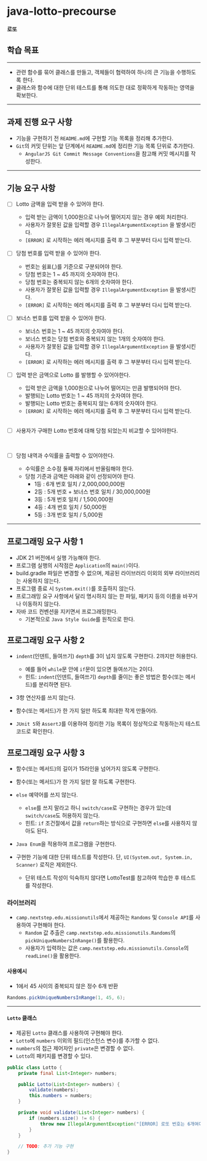 # java-lotto-precourse
**로또**

## 학습 목표

---

* 관련 함수를 묶어 클래스를 만들고, 객체들이 협력하여 하나의 큰 기능을 수행하도록 한다.
* 클래스와 함수에 대한 단위 테스트를 통해 의도한 대로 정확하게 작동하는 영역을 확보한다.

---

## 과제 진행 요구 사항
* 기능을 구현하기 전 `README.md`에 구현할 기능 목록을 정리해 추가한다.
* `Git`의 커밋 단위는 앞 단계에서 `README.md`에 정리한 기능 목록 단위로 추가한다.
  * `AngularJS Git Commit Message Conventions`을 참고해 커밋 메시지를 작성한다.

---

## 기능 요구 사항
* [ ] Lotto 금액을 입력 받을 수 있어야 한다.
  * 입력 받는 금액이 1,000원으로 나누어 떨어지지 않는 경우 예외 처리한다.
  * 사용자가 잘못된 값을 입력할 경우 `IllegalArgumentException` 을 발생시킨다.
  * `[ERROR]` 로 시작하는 에러 메시지를 출력 후 그 부분부터 다시 입력 받는다.


* [ ] 당첨 번호를 입력 받을 수 있어야 한다.
  * 번호는 쉼표(,)를 기준으로 구분되어야 한다.
  * 당첨 번호는 1 ~ 45 까지의 숫자여야 한다.
  * 당첨 번호는 중복되지 않는 6개의 숫자여야 한다.
  * 사용자가 잘못된 값을 입력할 경우 `IllegalArgumentException` 을 발생시킨다.
  * `[ERROR]` 로 시작하는 에러 메시지를 출력 후 그 부분부터 다시 입력 받는다.


* [ ] 보너스 번호를 입력 받을 수 있어야 한다.
  * 보너스 번호는 1 ~ 45 까지의 숫자여야 한다.
  * 보너스 번호는 당첨 번호와 중복되지 않는 1개의 숫자여야 한다.
  * 사용자가 잘못된 값을 입력할 경우 `IllegalArgumentException` 을 발생시킨다.
  * `[ERROR]` 로 시작하는 에러 메시지를 출력 후 그 부분부터 다시 입력 받는다.


* [ ] 입력 받은 금액으로 Lotto 를 발행할 수 있어야한다.
  * 입력 받은 금액을 1,000원으로 나누어 떨어지는 만큼 발행되어야 한다.
  * 발행되는 Lotto 번호는 1 ~ 45 까지의 숫자여야 한다.
  * 발행되는 Lotto 번호는 중복되지 않는 6개의 숫자여야 한다.
  * `[ERROR]` 로 시작하는 에러 메시지를 출력 후 그 부분부터 다시 입력 받는다.

  <br>

* [ ] 사용자가 구매한 Lotto 번호에 대해 당첨 되었는지 비교할 수 있어야한다.

  <br>

* [ ] 당첨 내역과 수익률을 출력할 수 있어야한다.
  * 수익률은 소수점 둘째 자리에서 반올림해야 한다.
  * 당첨 기준과 금액은 아래와 같이 선정되어야 한다.
      * 1등 : 6개 번호 일치 / 2,000,000,000원
      * 2등 : 5개 번호 + 보너스 번호 일치 / 30,000,000원
      * 3등 : 5개 번호 일치 / 1,500,000원
      * 4등 : 4개 번호 일치 / 50,000원
      * 5등 : 3개 번호 일치 / 5,000원

---

## 프로그래밍 요구 사항 1
* JDK 21 버전에서 실행 가능해야 한다.
* 프로그램 실행의 시작점은 `Application`의 `main()`이다.
* build.gradle 파일은 변경할 수 없으며, 제공된 라이브러리 이외의 외부 라이브러리는 사용하지 않는다.
* 프로그램 종료 시 `System.exit()`를 호출하지 않는다.
* 프로그래밍 요구 사항에서 달리 명시하지 않는 한 파일, 패키지 등의 이름을 바꾸거나 이동하지 않는다.
* 자바 코드 컨벤션을 지키면서 프로그래밍한다.
  * 기본적으로 `Java Style Guide`를 원칙으로 한다.

## 프로그래밍 요구 사항 2
* `indent`(인덴트, 들여쓰기) `depth`를 3이 넘지 않도록 구현한다. 2까지만 허용한다.
  * 예를 들어 `while`문 안에 `if`문이 있으면 들여쓰기는 2이다.
  * 힌트: `indent`(인덴트, 들여쓰기) `depth`를 줄이는 좋은 방법은 함수(또는 메서드)를 분리하면 된다.


* 3항 연산자를 쓰지 않는다. 
* 함수(또는 메서드)가 한 가지 일만 하도록 최대한 작게 만들어라. 
* `JUnit 5`와 `AssertJ`를 이용하여 정리한 기능 목록이 정상적으로 작동하는지 테스트 코드로 확인한다.

## 프로그래밍 요구 사항 3
* 함수(또는 메서드)의 길이가 15라인을 넘어가지 않도록 구현한다.
* 함수(또는 메서드)가 한 가지 일만 잘 하도록 구현한다.
* `else` 예약어를 쓰지 않는다.
  * `else`를 쓰지 말라고 하니 `switch/case`로 구현하는 경우가 있는데 `switch/case`도 허용하지 않는다.
  * 힌트: `if` 조건절에서 값을 `return`하는 방식으로 구현하면 `else`를 사용하지 않아도 된다.


* `Java Enum`을 적용하여 프로그램을 구현한다. 
* 구현한 기능에 대한 단위 테스트를 작성한다. 단, `UI(System.out, System.in, Scanner)` 로직은 제외한다. 
  * 단위 테스트 작성이 익숙하지 않다면 LottoTest를 참고하여 학습한 후 테스트를 작성한다.

### 라이브러리
* `camp.nextstep.edu.missionutils`에서 제공하는 `Randoms` 및 `Console API`를 사용하여 구현해야 한다.
  * `Random` 값 추출은 `camp.nextstep.edu.missionutils.Randoms`의 `pickUniqueNumbersInRange()`를 활용한다.
  * 사용자가 입력하는 값은 `camp.nextstep.edu.missionutils.Console`의 `readLine()`을 활용한다.

#### 사용예시
* 1에서 45 사이의 중복되지 않은 정수 6개 반환
```java
Randoms.pickUniqueNumbersInRange(1, 45, 6);
```

---

#### `Lotto` 클래스
* 제공된 `Lotto` 클래스를 사용하여 구현해야 한다.
* `Lotto`에 `numbers` 이외의 필드(인스턴스 변수)를 추가할 수 없다.
* `numbers`의 접근 제어자인 `private`은 변경할 수 없다.
* `Lotto`의 패키지를 변경할 수 있다.


```java
public class Lotto {
    private final List<Integer> numbers;

    public Lotto(List<Integer> numbers) {
        validate(numbers);
        this.numbers = numbers;
    }

    private void validate(List<Integer> numbers) {
        if (numbers.size() != 6) {
            throw new IllegalArgumentException("[ERROR] 로또 번호는 6개여야 합니다.");
        }
    }

    // TODO: 추가 기능 구현
}
```